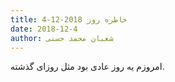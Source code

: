 ```yaml
---
title: خاطره روز 2018-12-4
date: 2018-12-4
author: شعبان محمد حسنی
---
```


امروزم یه روز عادی بود مثل روزای گذشته.